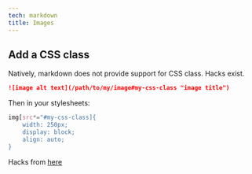 ```yaml
---
tech: markdown
title: Images
---
```


## Add a CSS class

Natively, markdown does not provide support for CSS class. Hacks exist.

```markdown
![image alt text](/path/to/my/image#my-css-class "image title")
```

Then in your stylesheets:

```scss
img[src*="#my-css-class]{
    width: 250px;
    display: block;
    align: auto;
}
```

Hacks from [here](https://www.xaprb.com/blog/how-to-style-images-with-markdown/)
